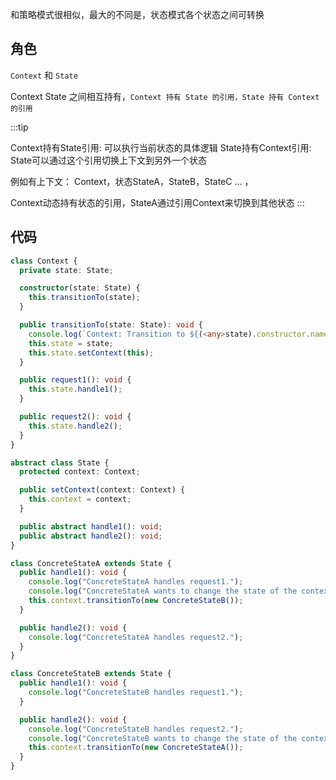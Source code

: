 和策略模式很相似，最大的不同是，状态模式各个状态之间可转换

## 角色

`Context` 和 `State`

Context State 之间相互持有，`Context 持有 State 的引用，State 持有 Context 的引用`

:::tip

Context持有State引用: 可以执行当前状态的具体逻辑
State持有Context引用: State可以通过这个引用切换上下文到另外一个状态

例如有上下文： Context，状态StateA，StateB，StateC ... ，

Context动态持有状态的引用，StateA通过引用Context来切换到其他状态
:::

## 代码
```ts
class Context {
  private state: State;

  constructor(state: State) {
    this.transitionTo(state);
  }

  public transitionTo(state: State): void {
    console.log(`Context: Transition to ${(<any>state).constructor.name}.`);
    this.state = state;
    this.state.setContext(this);
  }

  public request1(): void {
    this.state.handle1();
  }

  public request2(): void {
    this.state.handle2();
  }
}

abstract class State {
  protected context: Context;

  public setContext(context: Context) {
    this.context = context;
  }

  public abstract handle1(): void;
  public abstract handle2(): void;
}

class ConcreteStateA extends State {
  public handle1(): void {
    console.log("ConcreteStateA handles request1.");
    console.log("ConcreteStateA wants to change the state of the context.");
    this.context.transitionTo(new ConcreteStateB());
  }

  public handle2(): void {
    console.log("ConcreteStateA handles request2.");
  }
}

class ConcreteStateB extends State {
  public handle1(): void {
    console.log("ConcreteStateB handles request1.");
  }

  public handle2(): void {
    console.log("ConcreteStateB handles request2.");
    console.log("ConcreteStateB wants to change the state of the context.");
    this.context.transitionTo(new ConcreteStateA());
  }
}
```
